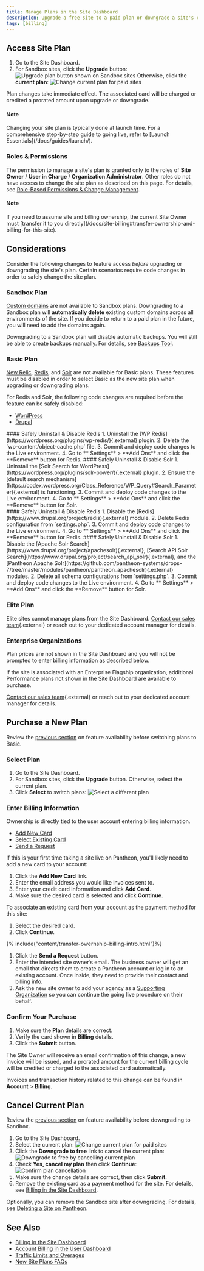 ```yaml
---
title: Manage Plans in the Site Dashboard
description: Upgrade a free site to a paid plan or downgrade a site's current plan within the Site Dashboard.
tags: [billing]
---
```

## Access Site Plan
1. Go to the Site Dashboard.
2. For Sandbox sites, click the **Upgrade** button:
 ![Upgrade plan button shown on Sandbox sites](/source/docs/assets/images/dashboard/upgrade-plan.png)
 Otherwise, click the **current plan**:
 ![Change current plan for paid sites](/source/docs/assets/images/dashboard/change-plan.png)

Plan changes take immediate effect. The associated card will be charged or credited a prorated amount upon upgrade or downgrade.

<div class="alert alert-info">
<h4 class="info">Note</h4>
<p markdown="1">Changing your site plan is typically done at launch time. For a comprehensive step-by-step guide to going live, refer to [Launch Essentials](/docs/guides/launch/).</p></div>

### Roles & Permissions
The permission to manage a site's plan is granted only to the roles of **Site Owner** / **User in Charge** / **Organization Administrator**. Other roles do not have access to change the site plan as described on this page. For details, see <a href="/docs/change-management/#site-level-roles-and-permissions" data-proofer-ignore>Role-Based Permissions & Change Management</a>.

<div class="alert alert-info">
<h4 class="info">Note</h4>
<p markdown="1">If you need to assume site and billing ownership, the current Site Owner must [transfer it to you directly](/docs/site-billing#transfer-ownership-and-billing-for-this-site).</p></div>

## Considerations
Consider the following changes to feature access _before_ upgrading or downgrading the site's plan. Certain scenarios require code changes in order to safely change the site plan.

### Sandbox Plan
[Custom domains](/docs/domains/#custom-domains) are not available to Sandbox plans. Downgrading to a Sandbox plan will **automatically delete** existing custom domains across all environments of the site. If you decide to return to a paid plan in the future, you will need to add the domains again.

Downgrading to a Sandbox plan will disable automatic backups. You will still be able to create backups manually. For details, see [Backups Tool](/docs/backups/).

### Basic Plan
[New Relic](/docs/new-relic/), [Redis](/docs/redis/), and [Solr](/docs/solr) are not available for Basic plans. These features must be disabled in order to select Basic as the new site plan when upgrading or downgrading plans.

For Redis and Solr, the following code changes are required before the feature can be safely disabled:

<!-- Nav tabs -->
<ul class="nav nav-tabs" role="tablist">
  <!-- Active tab -->
  <li id="wp-id" role="presentation" class="active"><a href="#wp" aria-controls="wp" role="tab" data-toggle="tab">WordPress</a></li>
  <!-- 2nd Tab Nav -->
  <li id="drops-id" role="presentation"><a href="#drops" aria-controls="drops" role="tab" data-toggle="tab">Drupal</a></li>
</ul>
<!-- Tab panes -->
<div class="tab-content">
  <!-- Active pane content -->
  <div role="tabpanel" class="tab-pane active" id="wp" markdown="1">
#### Safely Uninstall & Disable Redis
1. Uninstall the [WP Redis](https://wordpress.org/plugins/wp-redis/){.external} plugin.
2. Delete the `wp-content/object-cache.php` file.
3. Commit and deploy code changes to the Live environment.
4. Go to **<span class="glyphicons glyphicons-cogwheel"></span> Settings** > **Add Ons** and click the **Remove** button for Redis.
#### Safely Uninstall & Disable Solr
1. Uninstall the [Solr Search for WordPress](https://wordpress.org/plugins/solr-power/){.external} plugin.
2. Ensure the [default search mechanism](https://codex.wordpress.org/Class_Reference/WP_Query#Search_Parameter){.external} is functioning.
3. Commit and deploy code changes to the Live environment.
4. Go to **<span class="glyphicons glyphicons-cogwheel"></span> Settings** > **Add Ons** and click the **Remove** button for Solr.
  </div>
  <!-- 2nd pane content -->
  <div role="tabpanel" class="tab-pane" id="drops" markdown="1">
#### Safely Uninstall & Disable Redis
1. Disable the [Redis](https://www.drupal.org/project/redis){.external} module.
2. Delete Redis configuration from `settings.php`.
3. Commit and deploy code changes to the Live environment.
4. Go to **<span class="glyphicons glyphicons-cogwheel"></span> Settings** > **Add Ons** and click the **Remove** button for Redis.
#### Safely Uninstall & Disable Solr
1. Disable the [Apache Solr Search](https://www.drupal.org/project/apachesolr){.external}, [Search API Solr Search](https://www.drupal.org/project/search_api_solr){.external}, and the [Pantheon Apache Solr](https://github.com/pantheon-systems/drops-7/tree/master/modules/pantheon/pantheon_apachesolr){.external} modules.
2. Delete all schema configurations from `settings.php`.
3. Commit and deploy code changes to the Live environment.
4. Go to **<span class="glyphicons glyphicons-cogwheel"></span> Settings** > **Add Ons** and click the **Remove** button for Solr.
  </div>
</div>

### Elite Plan
Elite sites cannot manage plans from the Site Dashboard. [Contact our sales team](https://pantheon.io/contact-us){.external} or reach out to your dedicated account manager for details.
### Enterprise Organizations
Plan prices are not shown in the Site Dashboard and you will not be prompted to enter billing information as described below.

If the site is associated with an Enterprise Flagship organization, additional Performance plans not shown in the Site Dashboard are available to purchase.

[Contact our sales team](https://pantheon.io/contact-us){.external} or reach out to your dedicated account manager for details.
## Purchase a New Plan
Review the [previous section](#basic-plan) on feature availability before switching plans to Basic.

### Select Plan
1. Go to the Site Dashboard.
2. For Sandbox sites, click the **Upgrade** button. Otherwise, select the current plan.
3. Click **Select** to switch plans:
 ![Select a different plan](/source/docs/assets/images/dashboard/select-plan.png)


### Enter Billing Information
Ownership is directly tied to the user account entering billing information.
<!-- Nav tabs -->
<ul class="nav nav-tabs" role="tablist">
  <!-- Active tab -->
  <li id="add-cc-id" role="presentation" class="active"><a href="#add-cc" aria-controls="add-cc" role="tab" data-toggle="tab">Add New Card</a></li>
  <!-- 2nd Tab Nav -->
  <li id="existing-cc-id" role="presentation"><a href="#existing-cc" aria-controls="existing-cc" role="tab" data-toggle="tab">Select Existing Card</a></li>
  <!-- 3RD Tab Nav -->
  <li id="request-payment-id" role="presentation"><a href="#request-payment" aria-controls="request-payment" role="tab" data-toggle="tab">Send a Request</a></li>

</ul>
<!-- Tab panes -->
<div class="tab-content">
  <!-- Active pane content -->
  <div role="tabpanel" class="tab-pane active" id="add-cc" markdown="1">
If this is your first time taking a site live on Pantheon, you'll likely need to add a new card to your account:

1. Click the **<span class="glyphicon glyphicon-plus"></span> Add New Card** link.
2. Enter the email address you would like invoices sent to.
3. Enter your credit card information and click **Add Card**.
4. Make sure the desired card is selected and click **Continue**.
  </div>
  <!-- 2nd pane content -->
  <div role="tabpanel" class="tab-pane" id="existing-cc" markdown="1">
To associate an existing card from your account as the payment method for this site:

1. Select the desired card.
2. Click **Continue**.
  </div>
  <!-- 3rd pane content -->
  <div role="tabpanel" class="tab-pane" id="request-payment" markdown="1">
{% include("content/transfer-owernship-billing-intro.html")%}

1. Click the **<span class="glyphicons glyphicons-envelope"></span> Send a Request** button.
2. Enter the intended site owner’s email.
  The business owner will get an email that directs them to create a Pantheon account or log in to an existing account. Once inside, they need to provide their contact and billing info.
3. Ask the new site owner to add your agency as a [Supporting Organization](/docs/team-management/#add-a-supporting-organization) so you can continue the going live procedure on their behalf.
  </div>
</div>

### Confirm Your Purchase
1. Make sure the **Plan** details are correct.
2. Verify the card shown in **Billing** details.
3. Click the **Submit** button.

The Site Owner will receive an email confirmation of this change, a new invoice will be issued, and a prorated amount for the current billing cycle will be credited or charged to the associated card automatically.

Invoices and transaction history related to this change can be found in **<span class="glyphicons glyphicons-cogwheel"></span> Account** > **Billing**.

## Cancel Current Plan
Review the [previous section](#sandbox-plan) on feature availability before downgrading to Sandbox.

1. Go to the Site Dashboard.
2. Select the current plan:
 ![Change current plan for paid sites](/source/docs/assets/images/dashboard/change-plan.png)
3. Click the **Downgrade to free** link to cancel the current plan:
 ![Downgrade to free by cancelling current plan](/source/docs/assets/images/dashboard/cancel-plan.png)
4. Check **Yes, cancel my plan** then click **Continue**:
 ![Confirm plan cancellation](/source/docs/assets/images/dashboard/confirm-cancellation.png)
5. Make sure the change details are correct, then click **Submit**.
6. Remove the existing card as a payment method for the site. For details, see [Billing in the Site Dashboard](/docs/site-billing/#do-not-bill-this-site-to-a-card).

Optionally, you can remove the Sandbox site after downgrading. For details, see [Deleting a Site on Pantheon](/docs/delete-site/).

## See Also
- [Billing in the Site Dashboard](/docs/site-billing/)
- [Account Billing in the User Dashboard](/docs/account-billing/)
- [Traffic Limits and Overages](/docs/traffic-limits/)
- [New Site Plans FAQs](/docs/new-plans-faq/)

